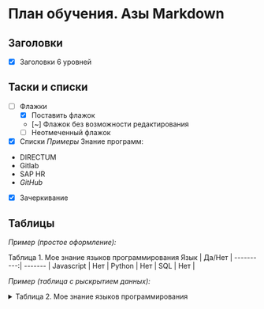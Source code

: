 # План обучения. Азы Markdown
## Заголовки
- [x] Заголовки 6 уровней

## Таски и списки
- [ ] Флажки
  - [x] Поставить флажок
  - [~] Флажок без возможности редактирования
  - [ ] Неотмеченный флажок
- [x] Списки
*Примеры*
Знание программ:
* DIRECTUM
* Gitlab
* SAP HR
* *GitHub*

- [x] Зачеркивание 

## Таблицы
*Пример (простое оформление):*

Таблица 1. Мое знание языков программирования
Язык   | Да/Нет |
----------:| ------- |
Javascript | Нет     |
Python     | Нет     |
 SQL       | Нет     |

*Пример (таблица с рыскрытием данных):*

<details>

<summary>Таблица 2. Мое знание языков программирования</summary>

Язык   | Да/Нет |
----------:| ------- |
Javascript | Нет     |
Python     | Нет     |
SQL       | Нет     |
    
<details>
  
## Цитаты  
*Пример*:
---
> Python-это язык компьютерного программирования, часто используемый для создания веб-сайтов и программного обеспечения, автоматизации задач и проведения анализа 
> данных.
  
— IQBI (Сайт vc.ru)

